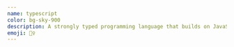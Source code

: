 ```yaml
---
name: typescript
color: bg-sky-900
description: A strongly typed programming language that builds on JavaScript, giving you better tooling at any scale.
emoji: 👮‍♀️
---
```

